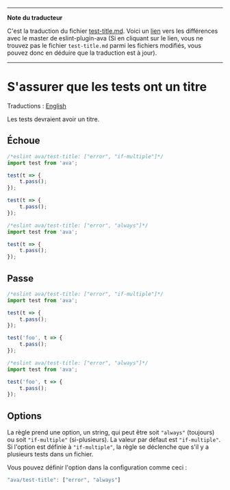 ___
**Note du traducteur**

C'est la traduction du fichier [test-title.md](https://github.com/sindresorhus/eslint-plugin-ava/blob/master/docs/rules/test-title.md). Voici un [lien](https://github.com/sindresorhus/eslint-plugin-ava/compare/216cd688cded0f2b79f3f652dc2eb43353f08fc4...master#diff-ed02b0af8dd256929d27a1e08192e303) vers les différences avec le master de eslint-plugin-ava (Si en cliquant sur le lien, vous ne trouvez pas le fichier `test-title.md` parmi les fichiers modifiés, vous pouvez donc en déduire que la traduction est à jour).
___
# S'assurer que les tests ont un titre

Traductions : [English](https://github.com/sindresorhus/eslint-plugin-ava/blob/master/docs/rules/test-title.md)

Les tests devraient avoir un titre.


## Échoue

```js
/*eslint ava/test-title: ["error", "if-multiple"]*/
import test from 'ava';

test(t => {
	t.pass();
});

test(t => {
	t.pass();
});

/*eslint ava/test-title: ["error", "always"]*/
import test from 'ava';

test(t => {
	t.pass();
});
```


## Passe

```js
/*eslint ava/test-title: ["error", "if-multiple"]*/
import test from 'ava';

test(t => {
	t.pass();
});

test('foo', t => {
	t.pass();
});

/*eslint ava/test-title: ["error", "always"]*/
import test from 'ava';

test('foo', t => {
	t.pass();
});
```

## Options

La règle prend une option, un string, qui peut être soit `"always"` (toujours) ou soit `"if-multiple"` (si-plusieurs). La valeur par défaut est `"if-multiple"`. Si l'option est définie à `"if-multiple"`, la règle se déclenche que s'il y a plusieurs tests dans un fichier.

Vous pouvez définir l'option dans la configuration comme ceci :

```js
"ava/test-title": ["error", "always"]
```

